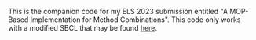 This is the companion code for my ELS 2023 submission entitled "A MOP-Based
Implementation for Method Combinations". This code only works with a modified
SBCL that may be found
[here](https://github.com/didierverna/sbcl/tree/method-combination-types).
